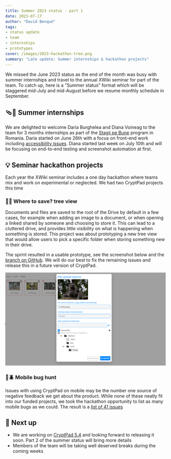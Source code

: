 ```yaml
---
title: Summer 2023 status - part 1
date: 2023-07-17
author: "David Benqué"
tags:
- status update
- team
- internships
- prototypes
cover: /images/2023-hackathon-tree.png
summary: "Late update: Summer internships & hackathon projects"
---
```


We missed the June 2023 status as the end of the month was busy with summer internships and travel to the annual XWiki seminar for part of the team. To catch up, here is a "Summer status" format which will be staggered mid-July and mid-August before we resume monthly schedule in September.

## 🩴🧢 Summer internships

We are delighted to welcome Daria Burghelea and Diana Voineag to the team for 3 months internships as part of the [Stagii pe Bune](https://stagiipebune.ro) program in Romania. Daria started on June 26th with a focus on front-end work including [accessibility issues](https://github.com/orgs/cryptpad/projects/5). Diana started last week on July 10th and will be focusing on end-to-end testing and screenshot automation at first.


## 💡 Seminar hackathon projects

Each year the XWiki seminar includes a one day hackathon where teams mix and work on experimental or neglected. We had two CryptPad projects this time

### 📁🌳 Where to save? tree view

Documents and files are saved to the root of the Drive by default in a few cases, for example when adding an image to a document, or when opening a linked shared by someone and choosing to store it. This can lead to a cluttered drive, and provides little visibility on what is happening when something is stored. This project was about prototyping a new tree view that would allow users to pick a specific folder when storing something new in their drive.

The sprint resulted in a usable prototype, see the screenshot below and the [branch on GitHub](
https://github.com/cryptpad/cryptpad/tree/hackathon-treeview).
We will do our best to fix the remaining issues and release this in a future version of CryptPad.

![screenshot of the image upload dialog including a new folder tree to select where the image will be saved](/images/2023-hackathon-where-to-save.png)

### 📱🪲 Mobile bug hunt

Issues with using CryptPad on mobile may be the number one source of negative feedback we get about the product. While none of these neatly fit into our funded projects, we took the hackathon opportunity to list as many mobile bugs as we could. The result is a [list of 41 issues](https://github.com/orgs/cryptpad/projects/6) 


## 🔭 Next up

- We are working on [CryptPad 5.4](https://github.com/cryptpad/cryptpad/milestone/1) and looking forward to releasing it soon. Part 2 of the summer status will bring more details
- Members of the team will be taking well deserved breaks during the coming weeks




